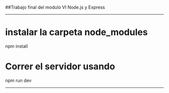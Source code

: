 ##Trabajo final del modulo VI Node.js y Express
***
# instalar la carpeta node_modules
npm install

# Correr el servidor usando
npm run dev

***
